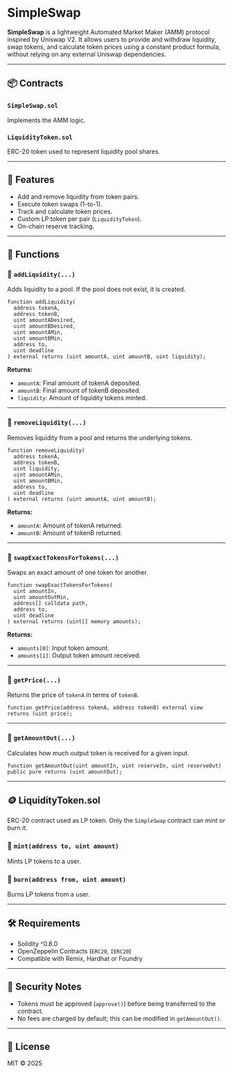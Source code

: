 
# SimpleSwap

**SimpleSwap** is a lightweight Automated Market Maker (AMM) protocol inspired by Uniswap V2. It allows users to provide and withdraw liquidity, swap tokens, and calculate token prices using a constant product formula, without relying on any external Uniswap dependencies.

---

## 📦 Contracts

### `SimpleSwap.sol`
Implements the AMM logic.

### `LiquidityToken.sol`
ERC-20 token used to represent liquidity pool shares.

---

## 🧩 Features

- Add and remove liquidity from token pairs.
- Execute token swaps (1-to-1).
- Track and calculate token prices.
- Custom LP token per pair (`LiquidityToken`).
- On-chain reserve tracking.

---

## 🔧 Functions

### 🔹 `addLiquidity(...)`

Adds liquidity to a pool. If the pool does not exist, it is created.

```solidity
function addLiquidity(
  address tokenA,
  address tokenB,
  uint amountADesired,
  uint amountBDesired,
  uint amountAMin,
  uint amountBMin,
  address to,
  uint deadline
) external returns (uint amountA, uint amountB, uint liquidity);
```

**Returns:**
- `amountA`: Final amount of tokenA deposited.
- `amountB`: Final amount of tokenB deposited.
- `liquidity`: Amount of liquidity tokens minted.

---

### 🔹 `removeLiquidity(...)`

Removes liquidity from a pool and returns the underlying tokens.

```solidity
function removeLiquidity(
  address tokenA,
  address tokenB,
  uint liquidity,
  uint amountAMin,
  uint amountBMin,
  address to,
  uint deadline
) external returns (uint amountA, uint amountB);
```

**Returns:**
- `amountA`: Amount of tokenA returned.
- `amountB`: Amount of tokenB returned.

---

### 🔹 `swapExactTokensForTokens(...)`

Swaps an exact amount of one token for another.

```solidity
function swapExactTokensForTokens(
  uint amountIn,
  uint amountOutMin,
  address[] calldata path,
  address to,
  uint deadline
) external returns (uint[] memory amounts);
```

**Returns:**
- `amounts[0]`: Input token amount.
- `amounts[1]`: Output token amount received.

---

### 🔹 `getPrice(...)`

Returns the price of `tokenA` in terms of `tokenB`.

```solidity
function getPrice(address tokenA, address tokenB) external view returns (uint price);
```

---

### 🔹 `getAmountOut(...)`

Calculates how much output token is received for a given input.

```solidity
function getAmountOut(uint amountIn, uint reserveIn, uint reserveOut) public pure returns (uint amountOut);
```

---

## 🪙 LiquidityToken.sol

ERC-20 contract used as LP token. Only the `SimpleSwap` contract can mint or burn it.

### 🔸 `mint(address to, uint amount)`
Mints LP tokens to a user.

### 🔸 `burn(address from, uint amount)`
Burns LP tokens from a user.

---

## 🛠 Requirements

- Solidity ^0.8.0
- OpenZeppelin Contracts (`ERC20`, `IERC20`)
- Compatible with Remix, Hardhat or Foundry

---

## 🔐 Security Notes

- Tokens must be approved (`approve()`) before being transferred to the contract.
- No fees are charged by default; this can be modified in `getAmountOut()`.

---

## 📜 License

MIT © 2025
